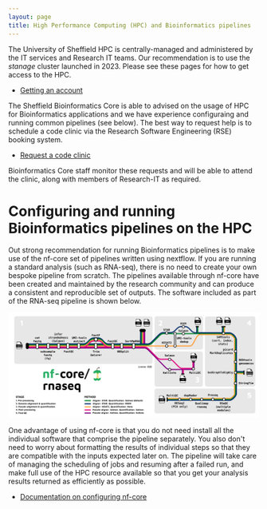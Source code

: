 ```yaml
---
layout: page
title: High Performance Computing (HPC) and Bioinformatics pipelines
---
```


The University of Sheffield HPC is centrally-managed and administered by the IT services and Research IT teams. Our recommendation is to use the *stanage* cluster launched in 2023. Please see these pages for how to get access to the HPC. 

- [Getting an account](https://docs.hpc.shef.ac.uk/en/latest/hpc/accounts.html)

The Sheffield Bioinformatics Core is able to advised on the usage of HPC for Bioinformatics applications and we have experience configuraing and running common pipelines (see below). The best way to request help is to schedule a code clinic via the Research Software Engineering (RSE) booking system. 

- [Request a code clinic](https://goo.gl/forms/5MVy0jM6xQhWlpmn1)

Bioinformatics Core staff monitor these requests and will be able to attend the clinic, along with members of Research-IT as required. 

# Configuring and running Bioinformatics pipelines on the HPC

Out strong recommendation for running Bioinformatics pipelines is to make use of the nf-core set of pipelines written using nextflow. If you are running a standard analysis (such as RNA-seq), there is no need to create your own bespoke pipeline from scratch. The pipelines available through nf-core have been created and maintained by the research community and can produce a consistent and reproducible set of outputs. The software included as part of the RNA-seq pipeline is shown below.

![](/assets/images/nf-core-rnaseq_metro_map_grey.png)

One advantage of using nf-core is that you do not need install all the individual software that comprise the pipeline separately. You also don't need to worry about formatting the results of individual steps so that they are compatible with the inputs expected later on. The pipeline will take care of managing the scheduling of jobs and resuming after a failed run, and make full use of the HPC resource available so that you get your analysis results returned as efficiently as possible.



- [Documentation on configuring nf-core](https://sbc.shef.ac.uk/nf-core-user-docs/)